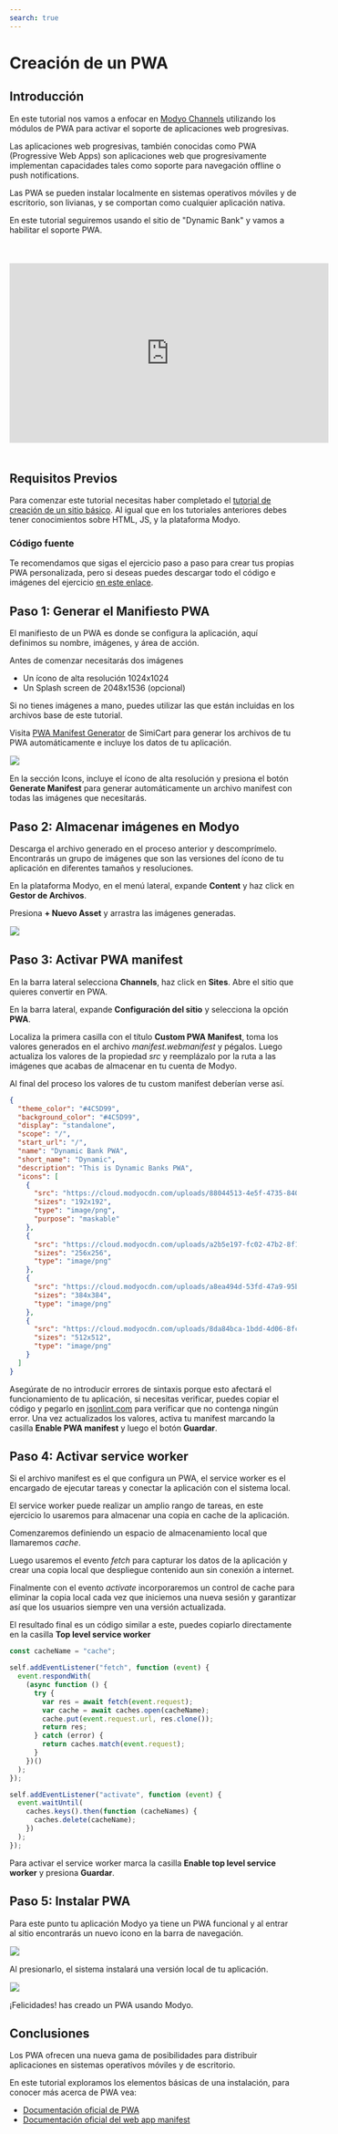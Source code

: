 ```yaml
---
search: true
---
```


# Creación de un PWA

## Introducción

En este tutorial nos vamos a enfocar en [Modyo Channels](https://docs.modyo.com/es/platform/channels) utilizando los módulos de PWA para activar el soporte de aplicaciones web progresivas.

Las aplicaciones web progresivas, también conocidas como PWA (Progressive Web Apps) son aplicaciones web que progresivamente implementan capacidades tales como soporte para navegación offline o push notifications.

Las PWA se pueden instalar localmente en sistemas operativos móviles y de escritorio, son livianas, y se comportan como cualquier aplicación nativa.

En este tutorial seguiremos usando el sitio de "Dynamic Bank" y vamos a habilitar el soporte PWA.

<div style="margin: 50px auto; text-align: center;" >
<iframe width="560" height="315" src="https://www.youtube.com/embed/SQwUOVyG2UE" title="YouTube video player" frameborder="0" allow="accelerometer; autoplay; clipboard-write; encrypted-media; gyroscope; picture-in-picture" allowfullscreen></iframe>
</div>

## Requisitos Previos

Para comenzar este tutorial necesitas haber completado el [tutorial de creación de un sitio básico](/es/platform/tutorials/how-to-create-home.html). Al igual que en los tutoriales anteriores debes tener conocimientos sobre HTML, JS, y la plataforma Modyo.


### Código fuente
Te recomendamos que sigas el ejercicio paso a paso para crear tus propias PWA personalizada, pero si deseas puedes descargar todo el código e imágenes del ejercicio [en este enlace](https://cloud.modyocdn.com/uploads/a4ca197c-af7a-4888-99ce-cf455779dc8f/original/assets.zip).

## Paso 1: Generar el Manifiesto PWA

El manifiesto de un PWA es donde se configura la aplicación, aquí definimos su nombre, imágenes, y área de acción.

Antes de comenzar necesitarás dos imágenes
- Un ícono de alta resolución 1024x1024
- Un Splash screen de 2048x1536 (opcional)

Si no tienes imágenes a mano, puedes utilizar las que están incluidas en los archivos base de este tutorial.

Visita [PWA Manifest Generator](https://bit.ly/2Zv2H5i) de SimiCart para generar los archivos de tu PWA automáticamente e incluye los datos de tu aplicación.

<img src="/assets/img/tutorials/how-to-create-pwa/manifest_data.png" style="border: 1px solid rgb(238, 238, 238);max-width: 400px;margin: auto 0;"/>

En la sección Icons, incluye el ícono de alta resolución y presiona el botón **Generate Manifest** para generar automáticamente un archivo manifest con todas las imágenes que necesitarás.

## Paso 2: Almacenar imágenes en Modyo

Descarga el archivo generado en el proceso anterior y descomprímelo. Encontrarás un grupo de imágenes que son las versiones del ícono de tu aplicación en diferentes tamaños y resoluciones.

En la plataforma Modyo, en el menú lateral, expande **Content** y haz click en **Gestor de Archivos**.

Presiona **+ Nuevo Asset** y arrastra las imágenes generadas.

<img src="/assets/img/tutorials/how-to-create-pwa/drag_images.gif" style="border: 1px solid rgb(238, 238, 238);max-width: 400px;margin: auto 0;"/>

## Paso 3: Activar PWA manifest

En la barra lateral selecciona **Channels**, haz click en **Sites**. Abre el sitio que quieres convertir en PWA.

En la barra lateral, expande **Configuración del sitio** y selecciona la opción **PWA**.


Localiza la primera casilla con el título **Custom PWA Manifest**, toma los valores generados en el archivo _manifest.webmanifest_ y pégalos. Luego actualiza los valores de la propiedad _src_ y reemplázalo por la ruta a las imágenes que acabas de almacenar en tu cuenta de Modyo.

Al final del proceso los valores de tu custom manifest deberían verse así.

```json
{
  "theme_color": "#4C5D99",
  "background_color": "#4C5D99",
  "display": "standalone",
  "scope": "/",
  "start_url": "/",
  "name": "Dynamic Bank PWA",
  "short_name": "Dynamic",
  "description": "This is Dynamic Banks PWA",
  "icons": [
    {
      "src": "https://cloud.modyocdn.com/uploads/88044513-4e5f-4735-8407-59c99ae5361e/original/icon-192x192.png",
      "sizes": "192x192",
      "type": "image/png",
      "purpose": "maskable"
    },
    {
      "src": "https://cloud.modyocdn.com/uploads/a2b5e197-fc02-47b2-8f12-2c7b026fecf3/original/icon-256x256.png",
      "sizes": "256x256",
      "type": "image/png"
    },
    {
      "src": "https://cloud.modyocdn.com/uploads/a8ea494d-53fd-47a9-95b3-7a92a0b93377/original/icon-384x384.png",
      "sizes": "384x384",
      "type": "image/png"
    },
    {
      "src": "https://cloud.modyocdn.com/uploads/8da84bca-1bdd-4d06-8fc5-44091b45c763/original/icon-512x512.png",
      "sizes": "512x512",
      "type": "image/png"
    }
  ]
}

```

Asegúrate de no introducir errores de sintaxis porque esto afectará el funcionamiento de tu aplicación, si necesitas verificar, puedes copiar el código y pegarlo en [jsonlint.com](www.jsonlint.com) para verificar que no contenga ningún error.
Una vez actualizados los valores, activa tu manifest marcando la casilla **Enable PWA manifest** y luego el botón **Guardar**.


## Paso 4: Activar service worker

Si el archivo manifest es el que configura un PWA, el service worker es el encargado de ejecutar tareas y conectar la aplicación con el sistema local.

El service worker puede realizar un amplio rango de tareas, en este ejercicio lo usaremos para almacenar una copia en cache de la aplicación.

Comenzaremos definiendo un espacio de almacenamiento local que llamaremos _cache_.

Luego usaremos el evento _fetch_ para capturar los datos de la aplicación y crear una copia local que despliegue contenido aun sin conexión a internet.

Finalmente con el evento _activate_ incorporaremos un control de cache para eliminar la copia local cada vez que iniciemos una nueva sesión y garantizar así que los usuarios siempre ven una versión actualizada.

El resultado final es un código similar a este, puedes copiarlo directamente en la casilla **Top level service worker**


``` javascript
const cacheName = "cache";

self.addEventListener("fetch", function (event) {
  event.respondWith(
    (async function () {
      try {
        var res = await fetch(event.request);
        var cache = await caches.open(cacheName);
        cache.put(event.request.url, res.clone());
        return res;
      } catch (error) {
        return caches.match(event.request);
      }
    })()
  );
});

self.addEventListener("activate", function (event) {
  event.waitUntil(
    caches.keys().then(function (cacheNames) {
      caches.delete(cacheName);
    })
  );
});

```

Para activar el service worker marca la casilla **Enable top level service worker** y presiona **Guardar**.

## Paso 5: Instalar PWA

Para este punto tu aplicación Modyo ya tiene un PWA funcional y al entrar al sitio encontrarás un nuevo icono en la barra de navegación.

<img src="/assets/img/tutorials/how-to-create-pwa/pwa_installed.png" style="border: 1px solid rgb(238, 238, 238);max-width: 400px;margin: auto 0;"/>

Al presionarlo, el sistema instalará una versión local de tu aplicación.

<img src="/assets/img/tutorials/how-to-create-pwa/pwa_install.png" style="border: 1px solid rgb(238, 238, 238);max-width: 400px;margin: auto 0;"/>

¡Felicidades! has creado un PWA usando Modyo.

## Conclusiones

Los PWA ofrecen una nueva gama de posibilidades para distribuir aplicaciones en sistemas operativos móviles y de escritorio.

En este tutorial exploramos los elementos básicas de una instalación, para conocer más acerca de PWA vea:

- [Documentación oficial de PWA](https://blog.pwabuilder.com/docs)
- [Documentación oficial del web app manifest](https://developer.mozilla.org/en-US/docs/Web/Manifest)
